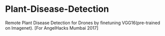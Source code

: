 # Plant-Disease-Detection
Remote Plant Disease Detection for Drones by finetuning VGG16(pre-trained on Imagenet). [For AngelHacks Mumbai 2017]
